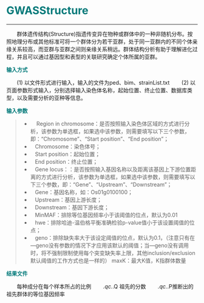 # <font color="#007979">GWASStructure</font>


---

&#160; &#160; &#160; &#160;群体遗传结构(Structure)指遗传变异在物种或群体中的一种非随机分布。按照地理分布或其他标准可将一个群体分为若干亚群，处于同一亚群内的不同个体亲缘关系较高，而亚群与亚群之间则亲缘关系稍远。群体结构分析有助于理解进化过程，并且可以通过基因型和表型的关联研究确定个体所属的亚群。

**<font color="#007979">输入方式</font>**

&#160; &#160; &#160; &#160;(1) 以文件形式进行输入，输入的文件为ped、bim、strainList.txt
&#160; &#160; &#160; &#160;(2) 以页面参数形式输入，分别选择输入染色体名称，起始位置、终止位置、数据库类型，以及需要分析的亚种等信息。 

**<font color="#007979">输入参数</font>**

> * &#160; &#160; Region in chromosome：是否按照输入染色体区域的方式进行分析，该参数为单选框，如果选中该参数，则需要填写以下三个参数，即：“Chromosome”、“Start position”、“End position”；
> * &#160; &#160;<label id='chromsome'>Chromosome：</label>染色体号；
> * &#160; &#160;<label id='start'>Start position：</label>起始位置；
> * &#160; &#160;<label id='end'>End position：</label>终止位置；
> * &#160; &#160;Gene locus：：是否按照输入基因名称以及距离该基因上下游位置距离的方式进行分析，该参数为单选框，如果选中该参数，则需要填写以下三个参数，即：“Gene”、“Upstream”、“Downstream”；
> * &#160; &#160;<label id='gene'>Gene：</label>基因名称，如：Os01g0100100；
> * &#160; &#160;<label id='upstream'>Upstream：</label>基因上游长度；
> * &#160; &#160;<label id='downstream'>Downstream：</label>基因下游长度；
> * &#160; &#160;<label id='minMAF'>MinMAF：</label>排除等位基因频率小于该阈值的位点，默认为0.01
> * &#160; &#160;<label id='hwe'>hwe：</label>排除哈迪-温伯格平衡准确检验p-value值小于该设置阈值的位点；
> * &#160; &#160;<label id='geno'>geno：</label>排除缺失率大于该设定阈值的位点，默认为0.1，（注意只有在—geno没有参数的情况下才应用该默认的阈值；当—geno没有调用时，将不强制限制使用每个突变缺失率上限，其他inclusion/exclusion默认阈值的工作方式也是一样的）
maxK：最大K值，K指群体数量

**<font color="#007979">结果文件</font>**

&#160; &#160; &#160; &#160;每种成分在每个样本所占的比例
&#160; &#160; &#160; &#160;*.qc.*.Q   祖先的分数
&#160; &#160; &#160; &#160;*.qc.*.P推断出的祖先群体的等位基因频率